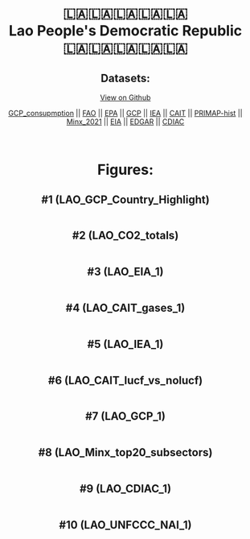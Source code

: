 
<center>
<h1 align="center">
🇱🇦🇱🇦🇱🇦🇱🇦🇱🇦
<br>
Lao People's Democratic Republic
<br>
🇱🇦🇱🇦🇱🇦🇱🇦🇱🇦
</h1>
<h2>Datasets:</h2>
<p><a href="https://github.com/dquintani/GreenhouseData/tree/master/country_data/LAO_Lao People's Democratic Republic/data">View on Github</a>
<br></p><p><a href="data/LAO_GCP_consupmption.csv">GCP_consupmption</a> || <a href="data/LAO_FAO.csv">FAO</a> || <a href="data/LAO_EPA.csv">EPA</a> || <a href="data/LAO_GCP.csv">GCP</a> || <a href="data/LAO_IEA.csv">IEA</a> || <a href="data/LAO_CAIT.csv">CAIT</a> || <a href="data/LAO_PRIMAP-hist.csv">PRIMAP-hist</a> || <a href="data/LAO_Minx_2021.csv">Minx_2021</a> || <a href="data/LAO_EIA.csv">EIA</a> || <a href="data/LAO_EDGAR.csv">EDGAR</a> || <a href="data/LAO_CDIAC.csv">CDIAC</a></p><p><br></p>
<h1>Figures:</h1><h2>#1 (LAO_GCP_Country_Highlight)</h2>
<p><img alt="" src="figures/LAO_GCP_Country_Highlight.png" /></p><h2>#2 (LAO_CO2_totals)</h2>
<p><img alt="" src="figures/LAO_CO2_totals.png" /></p><h2>#3 (LAO_EIA_1)</h2>
<p><img alt="" src="figures/LAO_EIA_1.png" /></p><h2>#4 (LAO_CAIT_gases_1)</h2>
<p><img alt="" src="figures/LAO_CAIT_gases_1.png" /></p><h2>#5 (LAO_IEA_1)</h2>
<p><img alt="" src="figures/LAO_IEA_1.png" /></p><h2>#6 (LAO_CAIT_lucf_vs_nolucf)</h2>
<p><img alt="" src="figures/LAO_CAIT_lucf_vs_nolucf.png" /></p><h2>#7 (LAO_GCP_1)</h2>
<p><img alt="" src="figures/LAO_GCP_1.png" /></p><h2>#8 (LAO_Minx_top20_subsectors)</h2>
<p><img alt="" src="figures/LAO_Minx_top20_subsectors.png" /></p><h2>#9 (LAO_CDIAC_1)</h2>
<p><img alt="" src="figures/LAO_CDIAC_1.png" /></p><h2>#10 (LAO_UNFCCC_NAI_1)</h2>
<p><img alt="" src="figures/LAO_UNFCCC_NAI_1.png" /></p>